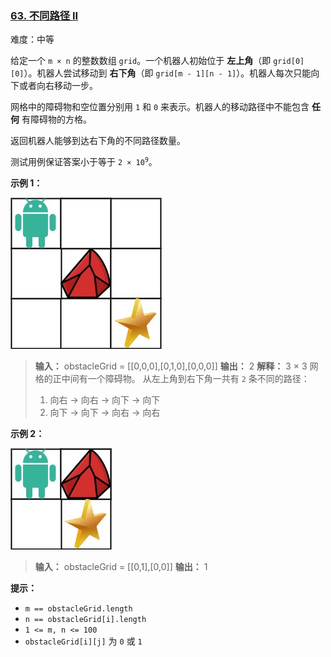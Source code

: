 ### [63\. 不同路径 II](https://leetcode.cn/problems/unique-paths-ii/)

难度：中等

给定一个 <code>m &times; n</code> 的整数数组 `grid`。一个机器人初始位于 **左上角**（即 `grid[0][0]`）。机器人尝试移动到 **右下角**（即 `grid[m - 1][n - 1]`）。机器人每次只能向下或者向右移动一步。

网格中的障碍物和空位置分别用 `1` 和 `0` 来表示。机器人的移动路径中不能包含 **任何** 有障碍物的方格。

返回机器人能够到达右下角的不同路径数量。

测试用例保证答案小于等于 <code>2 &times; 10<sup>9</sup></code>。

**示例 1：**

![](./assets/img/Question0063_01.jpg)

> **输入：** obstacleGrid = \[[0,0,0],[0,1,0],[0,0,0]]
> **输出：** 2
> **解释：** 3 &times; 3 网格的正中间有一个障碍物。
> 从左上角到右下角一共有 `2` 条不同的路径：
>
> 1. 向右 -> 向右 -> 向下 -> 向下
> 2. 向下 -> 向下 -> 向右 -> 向右

**示例 2：**

![](./assets/img/Question0063_02.jpg)

> **输入：** obstacleGrid = \[[0,1],[0,0]]
> **输出：** 1

**提示：**

- `m == obstacleGrid.length`
- `n == obstacleGrid[i].length`
- `1 <= m, n <= 100`
- `obstacleGrid[i][j]` 为 `0` 或 `1`
